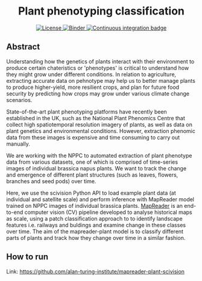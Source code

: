 <div align="center">
    <h1>Plant phenotyping classification</h1>
</div>

<p align="center">
    <a href="https://github.com/scivision-gallery/plant-phenotyping-classification/blob/main/LICENSE">
        <img alt="License" src="https://img.shields.io/badge/License-MIT-yellow.svg">
    </a>
    <a href="https://mybinder.org/v2/gh/scivision-gallery/plant-phenotyping-classification/HEAD?labpath=mapreader_plant_scivision.ipynb">
        <img alt="Binder" src="https://mybinder.org/badge_logo.svg">
    </a>
    <a href="https://github.com/scivision-gallery/plant-phenotyping-classification/workflows/Continuous%20integration/badge.svg">
        <img alt="Continuous integration badge" src="https://github.com/scivision-gallery/plant-phenotyping-classification/workflows/Continuous%20integration/badge.svg">
    </a>
    <br/>
</p>


## Abstract

Understanding how the genetics of plants interact with their environment to produce certain chateristics or 'phenotypes' is critical to understand how they might grow under different conditions. In relation to agriculture, extracting accurate data on pehnotype may help us to better manage plants to produce higher-yield, more resilient crops, and plan for future food security by predicting how crops may grow under various climate change scenarios.

State-of-the-art plant phenotyping platforms have recently been established in the UK, such as the National Plant Phenomics Centre that collect high spatiotemporal resolution imagery of plants, as well as data on plant genetics and environmental conditions. However, extraction phenomic data from these images is expensive and time consuming to carry out manually.

We are working with the NPPC to automated extraction of plant phenotype data from various datasets, one of which is comprised of time-series images of individual brassica napus plants. We want to track the change and emergence of different plant structures (such as leaves, flowers, branches and seed pods) over time.

Here, we use the scivision Python API to load example plant data (at individual and satellite scale) and perform inference with MapReader model trained on NPPC images of individual brassica plants. [MapReader](https://github.com/Living-with-machines/MapReader) is an end-to-end computer vision (CV) pipeline developed to analyse historical maps as scale, using a patch classification approach to to identify landscape features i.e. railways and buldings and examine change in these classes over time. The aim of the mapreader-plant model is to classify different parts of plants and track how they change over time in a similar fashion.

## How to run

Link: https://github.com/alan-turing-institute/mapreader-plant-scivision
